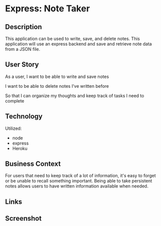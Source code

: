 # Express: Note Taker

## Description

This application can be used to write, save, and delete notes. This application will use an express backend and save and retrieve note data from a JSON file.

## User Story

As a user, I want to be able to write and save notes

I want to be able to delete notes I've written before

So that I can organize my thoughts and keep track of tasks I need to complete

## Technology

Utilized:

- node
- express
- Heroku 



## Business Context

For users that need to keep track of a lot of information, it's easy to forget or be unable to recall something important. Being able to take persistent notes allows users to have written information available when needed.


## Links

## Screenshot